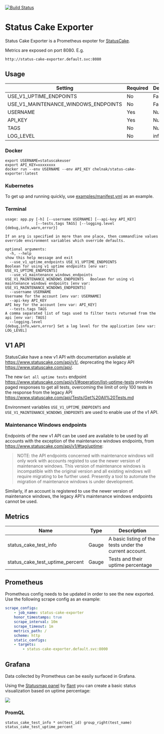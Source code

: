 [![Build Status](https://craigg.visualstudio.com/Pipelines/_apis/build/status/status-cake-exporter?branchName=master)](https://craigg.visualstudio.com/Pipelines/_build/latest?definitionId=19&branchName=master)



# Status Cake Exporter

Status Cake Exporter is a Prometheus expoter for [StatusCake](https://www.statuscake.com/).

Metrics are exposed on port 8080. E.g.

```
http://status-cake-exporter.default.svc:8080
```

## Usage

| Setting                              | Required | Default |
|--------------------------------------|----------|---------|
| USE_V1_UPTIME_ENDPOINTS              | No       | False   | 
| USE_V1_MAINTENANCE_WINDOWS_ENDPOINTS | No       | False   | 
| USERNAME                             | Yes      | Null    | 
| API_KEY                              | Yes      | Null    |
| TAGS                                 | No       | Null    |
| LOG_LEVEL                            | No       | info    | 

### Docker

```
export USERNAME=statuscakeuser
export API_KEY=xxxxxxxx
docker run --env USERNAME --env API_KEY chelnak/status-cake-exporter:latest
```

### Kubernetes

To get up and running quickly, use [examples/manifest.yml](examples/manifest.yml) as an example.

### Terminal

```
usage: app.py [-h] [--username USERNAME] [--api-key API_KEY]
              [--tests.tags TAGS] [--logging.level {debug,info,warn,error}]

If an arg is specified in more than one place, then commandline values
override environment variables which override defaults.

optional arguments:
  -h, --help                                                                    show this help message and exit
  --use_v1_uptime_endpoints USE_V1_UPTIME_ENDPOINTS                             Boolean for using v1 uptime endpoints [env var: USE_V1_UPTIME_ENDPOINTS]
  --use_v1_maintenance_windows_endpoints USE_V1_MAINTENANCE_WINDOWS_ENDPOINTS   Boolean for using v1 maintenance windows endpoints [env var: USE_V1_MAINTENANCE_WINDOWS_ENDPOINTS]
  --username USERNAME                                                           Username for the account [env var: USERNAME]
  --api-key API_KEY                                                             API key for the account [env var: API_KEY]
  --tests.tags TAGS                                                             A comma separated list of tags used to filter tests returned from the api [env var: TAGS]
  --logging.level                                                               {debug,info,warn,error} Set a log level for the application [env var: LOG_LEVEL]
```       

## V1 API
StatusCake have a new v1 API with documentation available at https://www.statuscake.com/api/v1/, deprecating the legacy API https://www.statuscake.com/api/.

The new `Get all uptime tests` endpoint https://www.statuscake.com/api/v1/#operation/list-uptime-tests provides paged responses to get all tests, overcoming the limit of only 100 tests in the response from the legacy API https://www.statuscake.com/api/Tests/Get%20All%20Tests.md

Environment variables `USE_V1_UPTIME_ENDPOINTS` and `USE_V1_MAINTENANCE_WINDOWS_ENDPOINTS` are used to enable use of the v1 API.

### Maintenance Windows endpoints
Endpoints of the new v1 API can be used are available to be used by all accounts with the exception of the maintenance windows endpoints, from https://www.statuscake.com/api/v1/#tag/uptime:
>NOTE: the API endpoints concerned with maintenance windows will only work with accounts registed to use the newer version of maintenance windows. This version of maintenance windows is incompatible with the original version and all existing windows will require migrating to be further used. Presently a tool to automate the migration of maintenance windows is under development.

Similarly, if an account is registered to use the newer version of maintenance windows, the legacy API's maintenance windows endpoints cannot be used.

## Metrics

| Name| Type | Description |
|-----|------|-------------|
| status_cake_test_info | Gauge |A basic listing of the tests under the current account. |
| status_cake_test_uptime_percent | Gauge | Tests and their uptime percentage |

## Prometheus

Prometheus config needs to be updated in order to see the new exported. Use the following scrape config as an example:

```Yaml
scrape_configs:
    - job_name: status-cake-exporter
    honor_timestamps: true
    scrape_interval: 10m
    scrape_timeout: 1m
    metrics_path: /
    scheme: http
    static_configs:
    - targets:
        - status-cake-exporter.default.svc:8000
```

## Grafana
Data collected by Prometheus can be easily surfaced in Grafana.

Using the [Statusmap panel](https://grafana.com/grafana/plugins/flant-statusmap-panel) by [flant](https://github.com/flant/grafana-statusmap) you can create a basic status visualization based on uptime percentage:

![](examples/grafana.png)

### PromQL
```PromQL
status_cake_test_info * on(test_id) group_right(test_name) status_cake_test_uptime_percent
```
